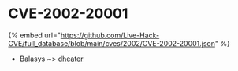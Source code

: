 # CVE-2002-20001
{% embed url="https://github.com/Live-Hack-CVE/full_database/blob/main/cves/2002/CVE-2002-20001.json" %}

* Balasys ~> [dheater](https://www.alice-snow.ru/2002/database/cve-2002-20001/dheater-balasys)